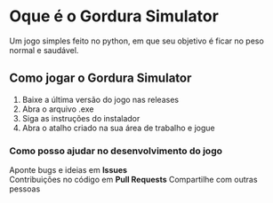 # Oque é o Gordura Simulator
Um jogo simples feito no python, em que seu objetivo é ficar no peso normal e saudável.

## Como jogar o Gordura Simulator
1. Baixe a última versão do jogo nas releases
2. Abra o arquivo .exe
3. Siga as instruções do instalador
4. Abra o atalho criado na sua área de trabalho e jogue

### Como posso ajudar no desenvolvimento do jogo
Aponte bugs e ideias em **Issues**  
Contribuições no código em **Pull Requests**
Compartilhe com outras pessoas
